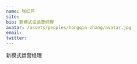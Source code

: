 ```yaml
---
name: 张红芹
site:
bio: 新模式设运营经理
avatar: /assets/peoples/hongqin-zhang/avatar.jpg
email: 
twitter: 
---
```

新模式运营经理
